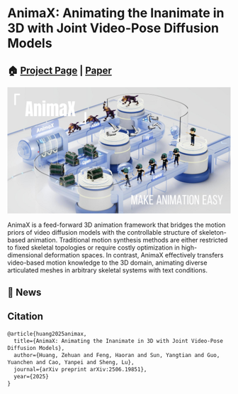 # AnimaX: Animating the Inanimate in 3D with Joint Video-Pose Diffusion Models

## 🏠 [Project Page](https://anima-x.github.io) | [Paper](http://arxiv.org/abs/2506.19851)

![teaser](./assets/doc/teaser.jpg)

AnimaX is a feed-forward 3D animation framework that bridges the motion priors of video diffusion models with the controllable structure of skeleton-based animation.
Traditional motion synthesis methods are either restricted to fixed skeletal topologies or require costly optimization in high-dimensional deformation spaces.
In contrast, AnimaX effectively transfers video-based motion knowledge to the 3D domain, animating diverse articulated meshes in arbitrary skeletal systems with text conditions.

## 📢 News

## Citation

```
@article{huang2025animax,
  title={AnimaX: Animating the Inanimate in 3D with Joint Video-Pose Diffusion Models}, 
  author={Huang, Zehuan and Feng, Haoran and Sun, Yangtian and Guo, Yuanchen and Cao, Yanpei and Sheng, Lu},
  journal={arXiv preprint arXiv:2506.19851},
  year={2025}
}
```
